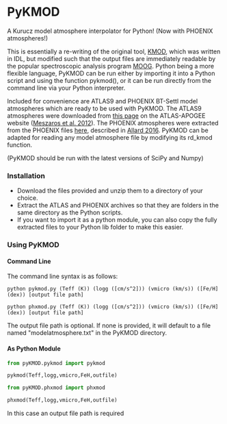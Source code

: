 # PyKMOD
A Kurucz model atmosphere interpolator for Python! (Now with PHOENIX atmospheres!)

This is essentially a re-writing of the original tool, [KMOD](http://hebe.as.utexas.edu/stools/), which was written in IDL, but modified such that the output files are immediately readable by the popular spectroscopic analysis program [MOOG](http://www.as.utexas.edu/~chris/moog.html).
Python being a more flexible language, PyKMOD can be run either by importing it into a Python script and using the function pykmod(), or it can be run directly from the command line via your Python interpreter.

Included for convenience are ATLAS9 and PHOENIX BT-Settl model atmospheres which are ready to be used with PyKMOD. The ATLAS9 atmospheres were downloaded from [this page](http://research.iac.es/proyecto/ATLAS-APOGEE/) on the ATLAS-APOGEE website ([Meszaros et al. 2012](https://ui.adsabs.harvard.edu/abs/2012AJ....144..120M/abstract)). The PHOENIX atmospheres were extracted from the PHOENIX files [here](https://phoenix.ens-lyon.fr/Grids/BT-Settl/GNS93/STRUCTURES/), described in [Allard 2016](https://ui.adsabs.harvard.edu/abs/2016sf2a.conf..223A/abstract). PyKMOD can be adapted for reading any model atmosphere file by modifying its rd_kmod function.

(PyKMOD should be run with the latest versions of SciPy and Numpy)

### Installation
- Download the files provided and unzip them to a directory of your choice. 
- Extract the ATLAS and PHOENIX archives so that they are folders in the same directory as the Python scripts.
- If you want to import it as a python module, you can also copy the fully extracted files to your Python lib folder to make this easier.

### Using PyKMOD
#### Command Line
The command line syntax is as follows:
```
python pykmod.py (Teff (K)) (logg ([cm/s^2])) (vmicro (km/s)) ([Fe/H] (dex)) [output file path]
```

```
python phxmod.py (Teff (K)) (logg ([cm/s^2])) (vmicro (km/s)) ([Fe/H] (dex)) [output file path]
```
The output file path is optional. If none is provided, it will default to a file named "modelatmosphere.txt" in the PyKMOD directory.

#### As Python Module
```python
from pyKMOD.pykmod import pykmod

pykmod(Teff,logg,vmicro,FeH,outfile)
```

```python
from pyKMOD.phxmod import phxmod

phxmod(Teff,logg,vmicro,FeH,outfile)
```
In this case an output file path is required

